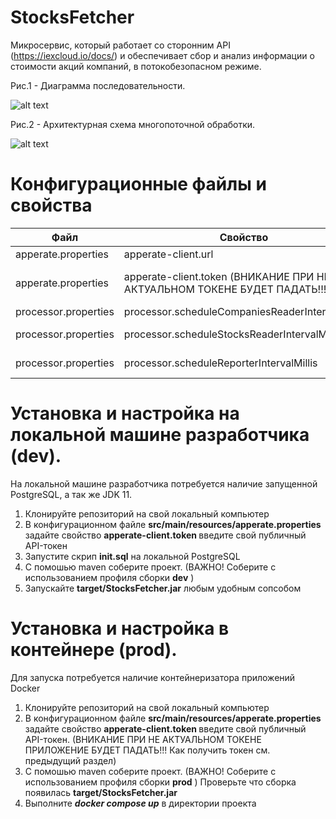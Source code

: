 # StocksFetcher 

Микросервис, который работает со сторонним API (https://iexcloud.io/docs/) и обеспечивает сбор и анализ информации о стоимости акций компаний, в потокобезопасном режиме.



Рис.1 - Диаграмма последовательности.

![alt text](https://github.com/firsovroman/StocksFetcher/blob/master/.doc/diagrams/sequins-diagram.png)



Рис.2 - Архитектурная схема многопоточной обработки.

![alt text](https://github.com/firsovroman/StocksFetcher/blob/master/.doc/diagrams/multiThread_pattern.png)




# Конфигурационные файлы и свойства

| Файл | Свойство | Описание |
|------------|------------|------------|
| apperate.properties  | apperate-client.url  | целевой АПИ  |
| apperate.properties   | apperate-client.token (ВНИКАНИЕ ПРИ НЕ АКТУАЛЬНОМ ТОКЕНЕ БУДЕТ ПАДАТЬ!!!)  | Токен для подключения. Можно получить в ЛК после регистрации. (https://iexcloud.io/cloud-login?r=https%3A%2F%2Fiexcloud.io%2Fconsole%2Fhome#/)  |
| processor.properties  | processor.scheduleCompaniesReaderIntervalMillis  | Интервал для запуска джобы вычитывания компаний.   |
| processor.properties   | processor.scheduleStocksReaderIntervalMillis   | Интервал для запуска джобы получения информации по акциям компаний.  |
| processor.properties   | processor.scheduleReporterIntervalMillis   | Интервал для запуска джобы вывода полезной информации по стоимости акций компаний.  |


# Установка и настройка на локальной машине разработчика (dev).
На локальной машине разработчика потребуется наличие запущенной PostgreSQL, а так же JDK 11.

1. Клонируйте репозиторий на свой локальный компьютер
2. В конфигурационном файле <b>src/main/resources/apperate.properties</b> задайте свойство <b>apperate-client.token </b> введите свой публичный API-токен
3. Запустите скрип <b>init.sql</b> на локальной PostgreSQL
4. С помошью maven соберите проект. (ВАЖНО! Соберите с использованием профиля сборки <b>dev</b> )
5. Запускайте <b>target/StocksFetcher.jar</b> любым удобным сопсобом

# Установка и настройка в контейнере (prod).

Для запуска потребуется наличие контейнеризатора приложений Docker

1. Клонируйте репозиторий на свой локальный компьютер
2. В конфигурационном файле <b>src/main/resources/apperate.properties</b> задайте свойство <b>apperate-client.token </b> введите свой публичный API-токен. 
(ВНИКАНИЕ ПРИ НЕ АКТУАЛЬНОМ ТОКЕНЕ ПРИЛОЖЕНИЕ БУДЕТ ПАДАТЬ!!! Как получить токен см. предыдущий раздел)
3. С помошью maven соберите проект. (ВАЖНО! Соберите с использованием профиля сборки <b>prod</b> ) Проверьте что сборка появилась <b>target/StocksFetcher.jar</b> 
4. Выполните <b>_docker compose up_</b> в директории проекта
